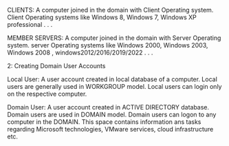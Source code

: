 CLIENTS:
A computer joined in the domain with Client Operating system.
Client Operating systems like Windows 8, Windows 7, Windows XP professional . . .

MEMBER SERVERS:
A computer joined in the domain with Server Operating system.
server Operating systems like Windows 2000, Windows 2003, Windows 2008 , windows2012/2016/2019/2022 . . .

2: Creating Domain User Accounts

Local User:
A user account created in local database of a computer.
Local users are generally used in WORKGROUP model.
Local users can login only on the respective computer.

Domain User:
A user account created in ACTIVE DIRECTORY database.
Domain users are used in DOMAIN model.
Domain users can logon to any computer in the DOMAIN.
This space contains information ans tasks regarding Microsoft technologies, VMware services, cloud infrastructure etc.
